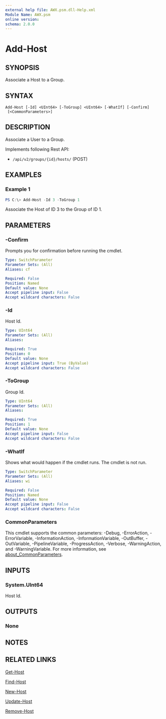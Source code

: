 ```yaml
---
external help file: AWX.psm.dll-Help.xml
Module Name: AWX.psm
online version:
schema: 2.0.0
---
```


# Add-Host

## SYNOPSIS
Associate a Host to a Group.

## SYNTAX

```
Add-Host [-Id] <UInt64> [-ToGroup] <UInt64> [-WhatIf] [-Confirm]
 [<CommonParameters>]
```

## DESCRIPTION
Associate a User to a Group.

Implements following Rest API:  
- `/api/v2/groups/{id}/hosts/` (POST)

## EXAMPLES

### Example 1
```powershell
PS C:\> Add-Host -Id 3 -ToGroup 1
```

Associate the Host of ID 3 to the Group of ID 1.

## PARAMETERS

### -Confirm
Prompts you for confirmation before running the cmdlet.

```yaml
Type: SwitchParameter
Parameter Sets: (All)
Aliases: cf

Required: False
Position: Named
Default value: None
Accept pipeline input: False
Accept wildcard characters: False
```

### -Id
Host Id.

```yaml
Type: UInt64
Parameter Sets: (All)
Aliases:

Required: True
Position: 0
Default value: None
Accept pipeline input: True (ByValue)
Accept wildcard characters: False
```

### -ToGroup
Group Id.

```yaml
Type: UInt64
Parameter Sets: (All)
Aliases:

Required: True
Position: 1
Default value: None
Accept pipeline input: False
Accept wildcard characters: False
```

### -WhatIf
Shows what would happen if the cmdlet runs.
The cmdlet is not run.

```yaml
Type: SwitchParameter
Parameter Sets: (All)
Aliases: wi

Required: False
Position: Named
Default value: None
Accept pipeline input: False
Accept wildcard characters: False
```

### CommonParameters
This cmdlet supports the common parameters: -Debug, -ErrorAction, -ErrorVariable, -InformationAction, -InformationVariable, -OutBuffer, -OutVariable, -PipelineVariable, -ProgressAction, -Verbose, -WarningAction, and -WarningVariable. For more information, see [about_CommonParameters](http://go.microsoft.com/fwlink/?LinkID=113216).

## INPUTS

### System.UInt64
Host Id.

## OUTPUTS

### None
## NOTES

## RELATED LINKS

[Get-Host](Get-Host.md)

[Find-Host](Find-Host.md)

[New-Host](New-Host.md)

[Update-Host](Update-Host.md)

[Remove-Host](Remove-Host.md)
